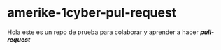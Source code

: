 # amerike-1cyber-pul-request

Hola este es un repo de prueba para colaborar y aprender a hacer _**pull-request**_
